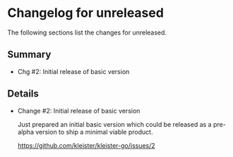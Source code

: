 # Changelog for unreleased

The following sections list the changes for unreleased.

## Summary

 * Chg #2: Initial release of basic version

## Details

 * Change #2: Initial release of basic version

   Just prepared an initial basic version which could be released as a pre-alpha version to ship a
   minimal viable product.

   https://github.com/kleister/kleister-go/issues/2



